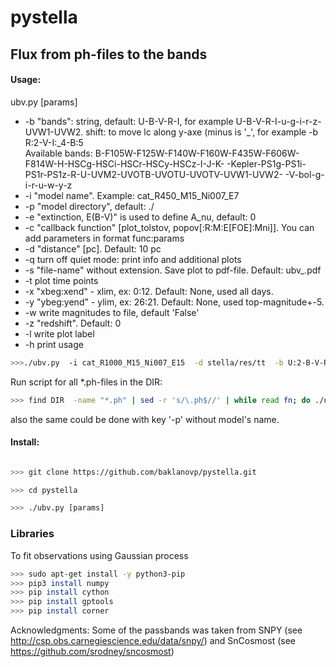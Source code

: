 # pystella

## Flux from ph-files to the bands

#### Usage:

  ubv.py [params]

-  -b "bands": string, default: U-B-V-R-I, for example U-B-V-R-I-u-g-i-r-z-UVW1-UVW2.
    shift: to move lc along y-axe (minus is '_', for example -b R:2-V-I:_4-B:5  
     Available bands: B-F105W-F125W-F140W-F160W-F435W-F606W-F814W-H-HSCg-HSCi-HSCr-HSCy-HSCz-I-J-K-
                      -Kepler-PS1g-PS1i-PS1r-PS1z-R-U-UVM2-UVOTB-UVOTU-UVOTV-UVW1-UVW2-
                      -V-bol-g-i-r-u-w-y-z
-  -i "model name".  Example: cat_R450_M15_Ni007_E7
-  -p "model directory", default: ./
-  -e "extinction, E(B-V)" is used to define A_nu, default: 0
-  -c "callback function" [plot_tolstov, popov[:R:M:E[FOE]:Mni]]. You can add parameters in format func:params
-  -d "distance" [pc].  Default: 10 pc
-  -q  turn off quiet mode: print info and additional plots
-  -s  "file-name" without extension. Save plot to pdf-file. Default: ubv_<file-name>.pdf
-  -t  plot time points
-  -x  "xbeg:xend" - xlim, ex: 0:12. Default: None, used all days.
-  -y  "ybeg:yend" - ylim, ex: 26:21. Default: None, used top-magnitude+-5. 
-  -w  write magnitudes to file, default 'False'
-  -z "redshift".  Default: 0
-  -l  write plot label
-  -h  print usage


```bash
>>>./ubv.py  -i cat_R1000_M15_Ni007_E15  -d stella/res/tt  -b U:2-B-V-R:_1 -z 2 -d 16e9
```

Run script for all *.ph-files in the DIR:
```bash
>>> find DIR  -name "*.ph" | sed -r 's/\.ph$//' | while read fn; do ./ubv.py -i $(basename  $fn)  -d $(dirname $fn) -s; done
```
also the same could be done with key '-p' without model's name. 


#### Install:
```bash

>>> git clone https://github.com/baklanovp/pystella.git

>>> cd pystella

>>> ./ubv.py [params]
```

### Libraries

To fit observations using Gaussian process 
```bash
>>> sudo apt-get install -y python3-pip
>>> pip3 install numpy
>>> pip install cython
>>> pip install gptools
>>> pip install corner
```

Acknowledgments:
    Some of the passbands was taken from  SNPY (see http://csp.obs.carnegiescience.edu/data/snpy/) and
    SnCosmost (see https://github.com/srodney/sncosmost)